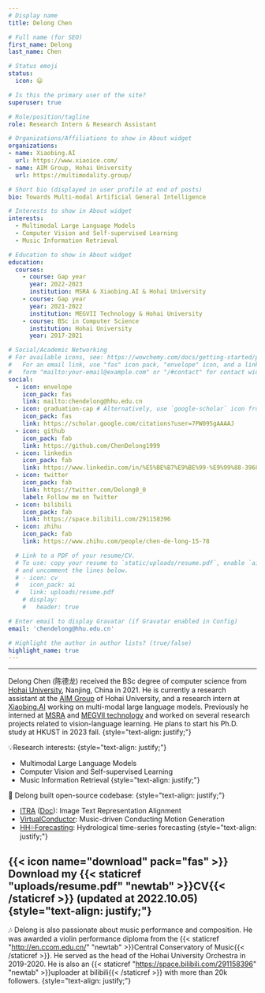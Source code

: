```yaml
---
# Display name
title: Delong Chen

# Full name (for SEO)
first_name: Delong
last_name: Chen

# Status emoji
status:
  icon: 😃

# Is this the primary user of the site?
superuser: true

# Role/position/tagline
role: Research Intern & Research Assistant

# Organizations/Affiliations to show in About widget
organizations:
- name: Xiaobing.AI
  url: https://www.xiaoice.com/
- name: AIM Group, Hohai University
  url: https://multimodality.group/

# Short bio (displayed in user profile at end of posts)
bio: Towards Multi-modal Artificial General Intelligence

# Interests to show in About widget
interests:
  - Multimodal Large Language Models
  - Computer Vision and Self-supervised Learning
  - Music Information Retrieval

# Education to show in About widget
education:
  courses:
    - course: Gap year
      year: 2022-2023
      institution: MSRA & Xiaobing.AI & Hohai University
    - course: Gap year
      year: 2021-2022
      institution: MEGVII Technology & Hohai University
    - course: BSc in Computer Science
      institution: Hohai University
      year: 2017-2021

# Social/Academic Networking
# For available icons, see: https://wowchemy.com/docs/getting-started/page-builder/#icons
#   For an email link, use "fas" icon pack, "envelope" icon, and a link in the
#   form "mailto:your-email@example.com" or "/#contact" for contact widget.
social:
  - icon: envelope
    icon_pack: fas
    link: mailto:chendelong@hhu.edu.cn
  - icon: graduation-cap # Alternatively, use `google-scholar` icon from `ai` icon pack
    icon_pack: fas
    link: https://scholar.google.com/citations?user=7PW095gAAAAJ
  - icon: github
    icon_pack: fab
    link: https://github.com/ChenDelong1999
  - icon: linkedin
    icon_pack: fab
    link: https://www.linkedin.com/in/%E5%BE%B7%E9%BE%99-%E9%99%88-39685615b
  - icon: twitter
    icon_pack: fab
    link: https://twitter.com/Delong0_0
    label: Follow me on Twitter
  - icon: bilibili
    icon_pack: fab
    link: https://space.bilibili.com/291158396
  - icon: zhihu
    icon_pack: fab
    link: https://www.zhihu.com/people/chen-de-long-15-78

  # Link to a PDF of your resume/CV.
  # To use: copy your resume to `static/uploads/resume.pdf`, enable `ai` icons in `params.yaml`,
  # and uncomment the lines below.
  # - icon: cv
  #   icon_pack: ai
  #   link: uploads/resume.pdf
    # display:
    #   header: true

# Enter email to display Gravatar (if Gravatar enabled in Config)
email: 'chendelong@hhu.edu.cn'

# Highlight the author in author lists? (true/false)
highlight_name: true
---
```

---

Delong Chen (陈德龙) received the BSc degree of computer science from [Hohai University](https://en.hhu.edu.cn/), Nanjing, China in 2021. He is currently a research assistant at the [AIM Group](https://multimodality.group/) of Hohai University, and a research intern at [Xiaobing.AI](https://www.xiaoice.com/) working on multi-modal large language models. Previously he interned at [MSRA](https://www.microsoft.com/en-us/research/lab/microsoft-research-asia/) and [MEGVII technology](https://en.megvii.com) and worked on several research projects related to vision-language learning. He plans to start his Ph.D. study at HKUST in 2023 fall.
{style="text-align: justify;"}


💡Research interests:
{style="text-align: justify;"}
  - Multimodal Large Language Models
  - Computer Vision and Self-supervised Learning
  - Music Information Retrieval
{style="text-align: justify;"}

🚀 Delong built open-source codebase: 
{style="text-align: justify;"}
- [ITRA](https://github.com/ChenDelong1999/ITRA) ([Doc](https://itra.readthedocs.io)): Image Text Representation Alignment
- [VirtualConductor](https://github.com/ChenDelong1999/VirtualConductor): Music-driven Conducting Motion Generation
- [HH💦Forecasting](https://github.com/ChenDelong1999/HHForecasting): Hydrological time-series forecasting
{style="text-align: justify;"}


{{< icon name="download" pack="fas" >}} Download my {{< staticref "uploads/resume.pdf" "newtab" >}}CV{{< /staticref >}} (updated at 2022.10.05)
{style="text-align: justify;"}
---


🎶 Delong is also passionate about music performance and composition. He was awarded a violin performance diploma from the {{< staticref "http://en.ccom.edu.cn/" "newtab" >}}Central Conservatory of Music{{< /staticref >}}. 
He served as the head of the Hohai University Orchestra in 2019-2020. 
He is also an {{< staticref "https://space.bilibili.com/291158396" "newtab" >}}uploader at bilibili{{< /staticref >}} with more than 20k followers.
{style="text-align: justify;"}
